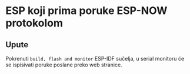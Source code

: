 # ESP koji prima poruke ESP-NOW protokolom

## Upute
Pokrenuti `build, flash and monitor` ESP-IDF sučelja, u serial monitoru će se ispisivati poruke poslane 
preko web stranice.
